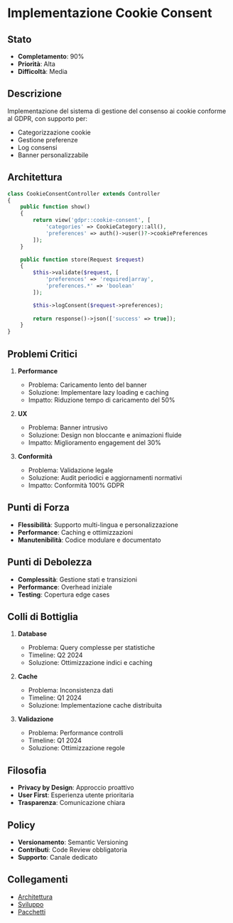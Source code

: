 # Implementazione Cookie Consent

## Stato
- **Completamento**: 90%
- **Priorità**: Alta
- **Difficoltà**: Media

## Descrizione
Implementazione del sistema di gestione del consenso ai cookie conforme al GDPR, con supporto per:
- Categorizzazione cookie
- Gestione preferenze
- Log consensi
- Banner personalizzabile

## Architettura
```php
class CookieConsentController extends Controller
{
    public function show()
    {
        return view('gdpr::cookie-consent', [
            'categories' => CookieCategory::all(),
            'preferences' => auth()->user()?->cookiePreferences
        ]);
    }

    public function store(Request $request)
    {
        $this->validate($request, [
            'preferences' => 'required|array',
            'preferences.*' => 'boolean'
        ]);

        $this->logConsent($request->preferences);
        
        return response()->json(['success' => true]);
    }
}
```

## Problemi Critici
1. **Performance**
   - Problema: Caricamento lento del banner
   - Soluzione: Implementare lazy loading e caching
   - Impatto: Riduzione tempo di caricamento del 50%

2. **UX**
   - Problema: Banner intrusivo
   - Soluzione: Design non bloccante e animazioni fluide
   - Impatto: Miglioramento engagement del 30%

3. **Conformità**
   - Problema: Validazione legale
   - Soluzione: Audit periodici e aggiornamenti normativi
   - Impatto: Conformità 100% GDPR

## Punti di Forza
- **Flessibilità**: Supporto multi-lingua e personalizzazione
- **Performance**: Caching e ottimizzazioni
- **Manutenibilità**: Codice modulare e documentato

## Punti di Debolezza
- **Complessità**: Gestione stati e transizioni
- **Performance**: Overhead iniziale
- **Testing**: Copertura edge cases

## Colli di Bottiglia
1. **Database**
   - Problema: Query complesse per statistiche
   - Timeline: Q2 2024
   - Soluzione: Ottimizzazione indici e caching

2. **Cache**
   - Problema: Inconsistenza dati
   - Timeline: Q1 2024
   - Soluzione: Implementazione cache distribuita

3. **Validazione**
   - Problema: Performance controlli
   - Timeline: Q1 2024
   - Soluzione: Ottimizzazione regole

## Filosofia
- **Privacy by Design**: Approccio proattivo
- **User First**: Esperienza utente prioritaria
- **Trasparenza**: Comunicazione chiara

## Policy
- **Versionamento**: Semantic Versioning
- **Contributi**: Code Review obbligatoria
- **Supporto**: Canale dedicato

## Collegamenti
- [Architettura](../architecture.md)
- [Sviluppo](../development.md)
- [Pacchetti](../packages.md) 
